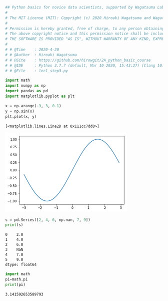 

```python
## Python basics for novice data scientists, supported by Wagatsuma Lab@Kyutech 
#
# The MIT License (MIT): Copyright (c) 2020 Hiroaki Wagatsuma and Wagatsuma Lab@Kyutech
# 
# Permission is hereby granted, free of charge, to any person obtaining a copy of this software and associated documentation files (the "Software"), to deal in the Software without restriction, including without limitation the rights to use, copy, modify, merge, publish, distribute, sublicense, and/or sell copies of the Software, and to permit persons to whom the Software is furnished to do so, subject to the following conditions:
# The above copyright notice and this permission notice shall be included in all copies or substantial portions of the Software.
# THE SOFTWARE IS PROVIDED "AS IS", WITHOUT WARRANTY OF ANY KIND, EXPRESS OR IMPLIED, INCLUDING BUT NOT LIMITED TO THE WARRANTIES OF MERCHANTABILITY, FITNESS FOR A PARTICULAR PURPOSE AND NONINFRINGEMENT. IN NO EVENT SHALL THE AUTHORS OR COPYRIGHT HOLDERS BE LIABLE FOR ANY CLAIM, DAMAGES OR OTHER LIABILITY, WHETHER IN AN ACTION OF CONTRACT, TORT OR OTHERWISE, ARISING FROM, OUT OF OR IN CONNECTION WITH THE SOFTWARE OR THE USE OR OTHER DEALINGS IN THE SOFTWARE. */
#
# # @Time    : 2020-4-20 
# # @Author  : Hiroaki Wagatsuma
# # @Site    : https://github.com/hirowgit/2A_python_basic_course
# # @IDE     : Python 3.7.7 (default, Mar 10 2020, 15:43:27) [Clang 10.0.0 (clang-1000.11.45.5)] on darwin
# # @File    : lec1_step3.py 
```


```python
import math 
import numpy as np
import pandas as pd
import matplotlib.pyplot as plt
```


```python
x = np.arange(-3, 3, 0.1)
y = np.sin(x)
plt.plot(x, y)
```




    [<matplotlib.lines.Line2D at 0x111cc7dd0>]




![png](lec1_step3_files/lec1_step3_2_1.png)



```python
s = pd.Series([2, 4, 6, np.nan, 7, 9])
print(s)
```

    0    2.0
    1    4.0
    2    6.0
    3    NaN
    4    7.0
    5    9.0
    dtype: float64



```python
import math 
pi=math.pi
print(pi)
```

    3.141592653589793



```python

```
